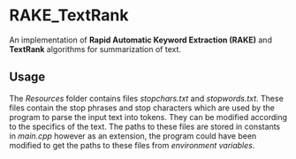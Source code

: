 # RAKE_TextRank
An implementation of **Rapid Automatic Keyword Extraction (RAKE)** and **TextRank** algorithms for summarization of text.

## Usage
The *Resources* folder contains files *stopchars.txt* and *stopwords.txt*.
These files contain the stop phrases and stop characters which are used by the program to parse the input text into tokens.
They can be modified according to the specifics of the text.
The paths to these files are stored in constants in *main.cpp* however as an extension, the program could have been modified
to get the paths to these files from *environment variables*.
